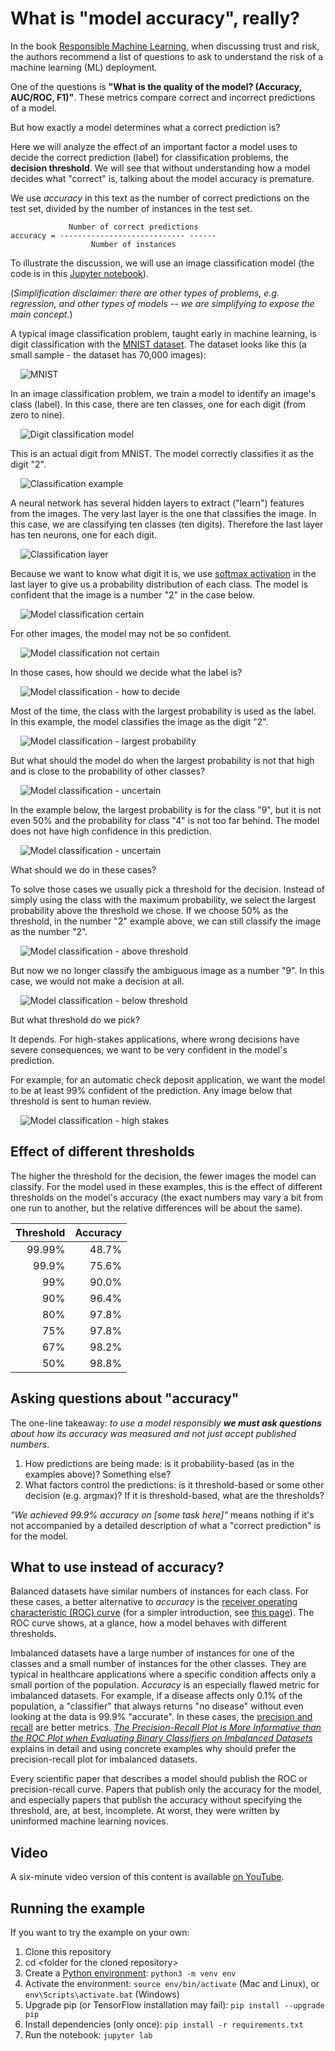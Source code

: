 # What is "model accuracy", really?

In the book [Responsible Machine Learning](https://www.h2o.ai/resources/ebook/responsible-machine-learning/),
when discussing trust and risk, the authors recommend a list of questions to ask to understand the
risk of a machine learning (ML) deployment.

One of the questions is **"What is the quality of the model? (Accuracy, AUC/ROC, F1)"**. These
metrics compare correct and incorrect predictions of a model.

But how exactly a model determines what a correct prediction is?

Here we will analyze the effect of an important factor a model uses to decide the correct
prediction (label) for classification problems, the **decision threshold**. We will see that
without understanding how a model decides what "correct" is, talking about the model accuracy
is premature.

We use _accuracy_ in this text as the number of correct predictions on the test set, divided by the
number of instances in the test set.

```text
             Number of correct predictions
accuracy = ---------------------------- ------
                  Number of instances
```

To illustrate the discussion, we will use an image classification model (the code is in this
[Jupyter notebook](./softmax-thresholds.ipynb)).

(_Simplification disclaimer: there are other types of problems, e.g. regression, and other types of
models -- we are simplifying to expose the main concept._)

A typical image classification problem, taught early in machine learning, is digit classification with the
[MNIST dataset](http://yann.lecun.com/exdb/mnist/). The dataset looks like this (a small sample -
the dataset has 70,000 images):

&nbsp;&nbsp;&nbsp;&nbsp;![MNIST](./pics/mnist.png)

In an image classification problem, we train a model to identify an image's class (label).
In this case, there are ten classes, one for each digit (from zero to nine).

&nbsp;&nbsp;&nbsp;&nbsp;![Digit classification model](./pics/digit-classification-model.png)

This is an actual digit from MNIST. The model correctly classifies it as the digit "2".

&nbsp;&nbsp;&nbsp;&nbsp;![Classification example](./pics/digit-classification-example.png)

A neural network has several hidden layers to extract ("learn") features from the images. The very
last layer is the one that classifies the image. In this case, we are classifying ten classes (ten
digits). Therefore the last layer has ten neurons, one for each digit.

&nbsp;&nbsp;&nbsp;&nbsp;![Classification layer](./pics/classification-layer.png)

Because we want to know what digit it is, we use [softmax activation](https://www.tensorflow.org/api_docs/python/tf/keras/activations/softmax)
in the last layer to give us a probability distribution of each class. The model
is confident that the image is a number "2" in the case below.

&nbsp;&nbsp;&nbsp;&nbsp;![Model classification certain](./pics/model-classification-certain.png)

For other images, the model may not be so confident.

&nbsp;&nbsp;&nbsp;&nbsp;![Model classification not certain](./pics/model-classification-not-certain.png)

In those cases, how should we decide what the label is?

&nbsp;&nbsp;&nbsp;&nbsp;![Model classification - how to decide](./pics/model-classification-how-to-decide.png)

Most of the time, the class with the largest probability is used as the label. In this example, the
model classifies the image as the digit "2".

&nbsp;&nbsp;&nbsp;&nbsp;![Model classification - largest probability](./pics/model-classification-use-largest.png)

But what should the model do when the largest probability is not that high and is close to the
probability of other classes?

&nbsp;&nbsp;&nbsp;&nbsp;![Model classification - uncertain](./pics/model-classification-uncertain.png)

In the example below, the largest probability is for the class "9", but it is not even 50% and the
probability for class "4" is not too far behind. The model does not have high confidence in this
prediction.

&nbsp;&nbsp;&nbsp;&nbsp;![Model classification - uncertain](./pics/model-classification-uncertain2.png)

What should we do in these cases?

To solve those cases we usually pick a threshold for the decision. Instead of simply using the class
with the maximum probability, we select the largest probability above the threshold we chose. If we
choose 50% as the threshold, in the number "2" example above, we can still classify the image
as the number "2".

&nbsp;&nbsp;&nbsp;&nbsp;![Model classification - above threshold](./pics/model-classification-threshold-above.png)

But now we no longer classify the ambiguous image as a number "9". In this case, we would not make
a decision at all.

&nbsp;&nbsp;&nbsp;&nbsp;![Model classification - below threshold](./pics/model-classification-threshold-below.png)

But what threshold do we pick?

It depends. For high-stakes applications, where wrong decisions have severe consequences, we want to
be very confident in the model's prediction.

For example, for an automatic check deposit application, we want the model to be at least 99%
confident of the prediction. Any image below that threshold is sent to human review.

&nbsp;&nbsp;&nbsp;&nbsp;![Model classification - high stakes](./pics/model-classification-high-stakes.png)

## Effect of different thresholds

The higher the threshold for the decision, the fewer images the model can classify. For the model used in these examples, this is the effect of different thresholds on the model's accuracy (the exact numbers may vary a bit from one run to another, but the relative differences will be about the same).

| Threshold | Accuracy |
| --------: | -------: |
|    99.99% |    48.7% |
|     99.9% |    75.6% |
|       99% |    90.0% |
|       90% |    96.4% |
|       80% |    97.8% |
|       75% |    97.8% |
|       67% |    98.2% |
|       50% |    98.8% |

## Asking questions about "accuracy"

The one-line takeaway: _to use a model responsibly **we must ask questions** about how its accuracy
was measured and not just accept published numbers_.

1. How predictions are being made: is it probability-based (as in the examples above)? Something
   else?
1. What factors control the predictions: is it threshold-based or some other decision (e.g. argmax)?
   If it is threshold-based, what are the thresholds?

_"We achieved 99.9% accuracy on [some task here]"_ means nothing if it's not accompanied by a
detailed description of what a "correct prediction" is for the model.

## What to use instead of accuracy?

Balanced datasets have similar numbers of instances for each class. For these cases, a better alternative to _accuracy_ is the [receiver operating characteristic (ROC) curve](https://en.wikipedia.org/wiki/Receiver_operating_characteristic) (for a simpler introduction, see [this page](https://developers.google.com/machine-learning/crash-course/classification/roc-and-auc)). The ROC curve shows, at a glance, how a model behaves with different thresholds.

Imbalanced datasets have a large number of instances for one of the classes and a small number of instances for the other classes. They are typical in healthcare applications where a specific condition affects only a small portion of the population. _Accuracy_ is an especially flawed metric for imbalanced datasets. For example, if a disease affects only 0.1% of the population, a "classifier" that always returns "no disease" without even looking at the data is 99.9% "accurate". In these cases, the [precision and recall](https://developers.google.com/machine-learning/crash-course/classification/precision-and-recall) are better metrics. _[The Precision-Recall Plot is More Informative than the ROC Plot when Evaluating Binary Classifiers on Imbalanced Datasets](https://journals.plos.org/plosone/article?id=10.1371/journal.pone.0118432)_ explains in detail and using concrete examples why should prefer the precision-recall plot for imbalanced datasets.

Every scientific paper that describes a model should publish the ROC or precision-recall curve. Papers that publish only the accuracy for the model, and especially papers that publish the accuracy without specifying the threshold, are, at best, incomplete. At worst, they were written by uninformed machine learning novices.

## Video

A six-minute video version of this content is available [on YouTube](https://youtu.be/OI6DNLJxzTU).

## Running the example

If you want to try the example on your own:

1. Clone this repository
1. cd &lt;folder for the cloned repository&gt;
1. Create a [Python environment](https://docs.python.org/3/tutorial/venv.html): `python3 -m venv env`
1. Activate the environment: `source env/bin/activate` (Mac and Linux), or `env\Scripts\activate.bat` (Windows)
1. Upgrade pip (or TensorFlow installation may fail): `pip install --upgrade pip`
1. Install dependencies (only once): `pip install -r requirements.txt`
1. Run the notebook: `jupyter lab`
